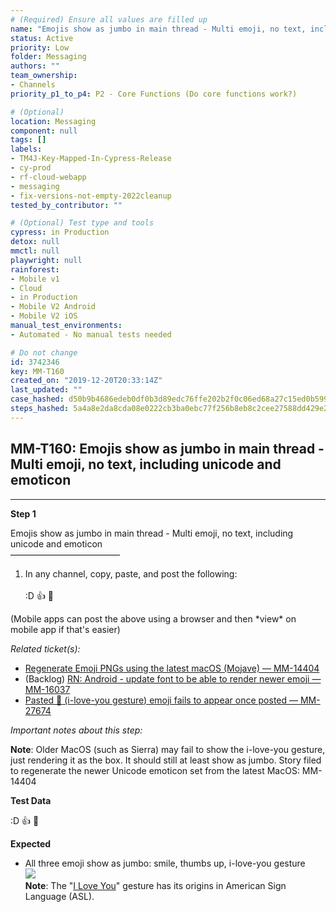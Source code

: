 ```yaml
---
# (Required) Ensure all values are filled up
name: "Emojis show as jumbo in main thread - Multi emoji, no text, including unicode and emoticon"
status: Active
priority: Low
folder: Messaging
authors: ""
team_ownership: 
- Channels
priority_p1_to_p4: P2 - Core Functions (Do core functions work?)

# (Optional)
location: Messaging
component: null
tags: []
labels: 
- TM4J-Key-Mapped-In-Cypress-Release
- cy-prod
- rf-cloud-webapp
- messaging
- fix-versions-not-empty-2022cleanup
tested_by_contributor: ""

# (Optional) Test type and tools
cypress: in Production
detox: null
mmctl: null
playwright: null
rainforest: 
- Mobile v1
- Cloud
- in Production
- Mobile V2 Android
- Mobile V2 iOS
manual_test_environments:
- Automated - No manual tests needed

# Do not change
id: 3742346
key: MM-T160
created_on: "2019-12-20T20:33:14Z"
last_updated: ""
case_hashed: d50b9b4686edeb0df0b3d89edc76ffe202b2f0c06ed68a27c15ed0b59959c4ea6833381662ce3abe31a778e4faadcd2b
steps_hashed: 5a4a8e2da8cda08e0222cb3ba0ebc77f256b8eb8c2cee27588dd429e2aa2829831a57391fc6c7afe97cccd2aead1d7f5
---
```


<!-- (Auto-generated) Based on frontmatter's "key" and "name" -->

## MM-T160: Emojis show as jumbo in main thread - Multi emoji, no text, including unicode and emoticon

---

**Step 1**

Emojis show as jumbo in main thread - Multi emoji, no text, including unicode and emoticon\
–––––––––––––––––––––––––

1. In any channel, copy, paste, and post the following:\
   \
   :D :thumbsup: 🤟

(Mobile apps can post the above using a browser and then \*view\* on mobile app if that's easier)

_Related ticket(s):_

- [Regenerate Emoji PNGs using the latest macOS (Mojave) — MM-14404](https://mattermost.atlassian.net/browse/MM-14404)
- (Backlog) [RN: Android - update font to be able to render newer emoji — MM-16037](https://mattermost.atlassian.net/browse/MM-16037)
- [Pasted 🤟 (i-love-you gesture) emoji fails to appear once posted — MM-27674](https://mattermost.atlassian.net/browse/MM-27674)

_Important notes about this step:_

**Note**: Older MacOS (such as Sierra) may fail to show the i-love-you gesture, just rendering it as the box. It should still at least show as jumbo. Story filed to regenerate the newer Unicode emoticon set from the latest MacOS: MM-14404

**Test Data**

:D :thumbsup: 🤟

**Expected**

- All three emoji show as jumbo: smile, thumbs up, i-love-you gesture\
  ![](https://cloudfront.tm4j.smartbear.com/tenant/ad722c15-e2a6-3788-82f3-92f99221f446/project/10302/embedded-f3277290f945470c4add5d21ef3dc7ca7b74388fc7152bfb6b99ae58c66a95a8-1593620654545-1593620654545.png)\
  **Note**: The "[I Love You](https://en.wikipedia.org/wiki/ILY_sign)" gesture has its origins in American Sign Language (ASL).
